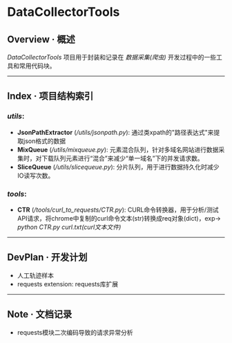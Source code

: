 # DataCollectorTools

## Overview · 概述
*DataCollectorTools* 项目用于封装和记录在 *数据采集(爬虫)* 开发过程中的一些工具和常用代码块。

--------------------------------------------------
## Index · 项目结构索引
### *utils*:
* **JsonPathExtractor** (*/utils/jsonpath.py*): 通过类xpath的"路径表达式"来提取json格式的数据
* **MixQueue** (*/utils/mixqueue.py*): 元素混合队列，针对多域名网站进行数据采集时，对下载队列元素进行“混合”来减少“单一域名”下的并发请求数。
* **SliceQueue** (*/utils/slicequeue.py*): 分片队列，用于进行数据持久化时减少IO读写次数。
### *tools*:
* **CTR** (*/tools/curl_to_requests/CTR.py*): CURL命令转换器，用于分析/测试API请求，将chrome中复制的curl命令文本(str)转换成req对象(dict)，exp-> *python CTR.py curl.txt(curl文本文件)* 

--------------------------------------------------
## DevPlan · 开发计划
* 人工轨迹样本 
* requests extension: requests库扩展

--------------------------------------------------
## Note · 文档记录
* requests模块二次编码导致的请求异常分析